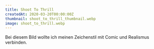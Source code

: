 ```yaml
---
title: Shoot To Thrill
createdAt: 2020-03-20T00:00:00Z
thumbnail: shoot_to_thrill_thumbnail.webp
image: shoot_to_thrill.webp
---
```

Bei diesem Bild wollte ich meinen Zeichenstil mit Comic und Realismus verbinden.
